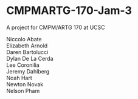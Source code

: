 # CMPMARTG-170-Jam-3
 A project for CMPM/ARTG 170 at UCSC

Niccolo Abate<br />
Elizabeth Arnold<br />
Daren Bartolucci<br />
Dylan De La Cerda<br />
Lee Coronilia<br />
Jeremy Dahlberg<br />
Noah Hart<br />
Newton Novak<br />
Nelson Pham<br />
